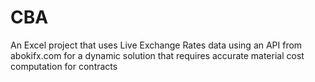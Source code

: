 # CBA
An Excel project that uses Live Exchange Rates data using an API from abokifx.com for a dynamic solution that requires accurate material cost computation for contracts
